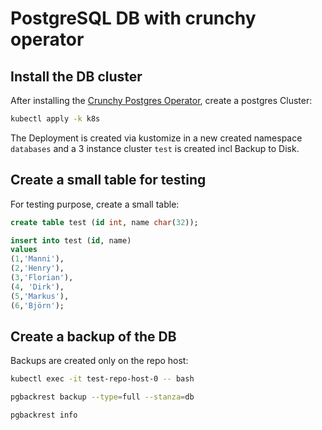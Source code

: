 # PostgreSQL DB with crunchy operator

## Install the DB cluster

After installing the [Crunchy Postgres Operator](https://github.com/mkoellges/postgres-operator-examples), create a postgres Cluster:

```sh
kubectl apply -k k8s
```

The Deployment is created via kustomize in a new created namespace `databases` and a 3 instance cluster `test` is created incl Backup to Disk.

## Create a small table for testing

For testing purpose, create a small table:

```sql
create table test (id int, name char(32));

insert into test (id, name)
values
(1,'Manni'),
(2,'Henry'),
(3,'Florian'),
(4, 'Dirk'),
(5,'Markus'),
(6,'Björn');
```

## Create a backup of the DB

Backups are created only on the repo host:

```sh
kubectl exec -it test-repo-host-0 -- bash

pgbackrest backup --type=full --stanza=db

pgbackrest info
```
